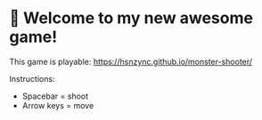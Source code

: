 # 🚀 Welcome to my new awesome game!

This game is playable: https://hsnzync.github.io/monster-shooter/

Instructions:

- Spacebar = shoot
- Arrow keys = move
